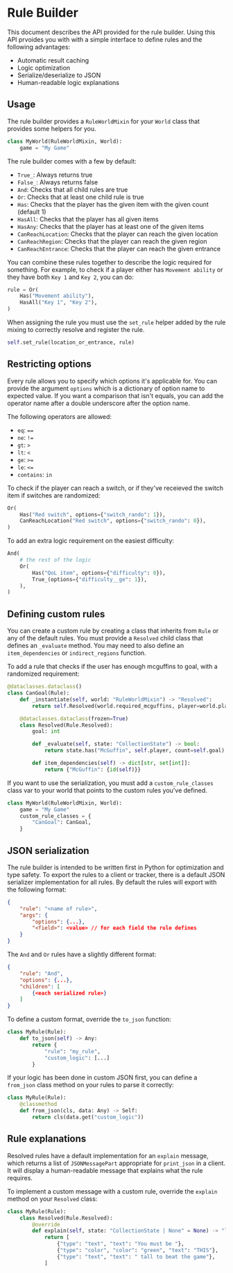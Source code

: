 # Rule Builder

This document describes the API provided for the rule builder. Using this API prvoides you with with a simple interface to define rules and the following advantages:

- Automatic result caching
- Logic optimization
- Serialize/deserialize to JSON
- Human-readable logic explanations

## Usage

The rule builder provides a `RuleWorldMixin` for your `World` class that provides some helpers for you.

```python
class MyWorld(RuleWorldMixin, World):
    game = "My Game"
```

The rule builder comes with a few by default:

- `True_`: Always returns true
- `False_`: Always returns false
- `And`: Checks that all child rules are true
- `Or`: Checks that at least one child rule is true
- `Has`: Checks that the player has the given item with the given count (default 1)
- `HasAll`: Checks that the player has all given items
- `HasAny`: Checks that the player has at least one of the given items
- `CanReachLocation`: Checks that the player can reach the given location
- `CanReachRegion`: Checks that the player can reach the given region
- `CanReachEntrance`: Checks that the player can reach the given entrance

You can combine these rules together to describe the logic required for something. For example, to check if a player either has `Movement ability` or they have both `Key 1` and `Key 2`, you can do:

```python
rule = Or(
    Has("Movement ability"),
    HasAll("Key 1", "Key 2"),
)
```

When assigning the rule you must use the `set_rule` helper added by the rule mixing to correctly resolve and register the rule.

```python
self.set_rule(location_or_entrance, rule)
```

## Restricting options

Every rule allows you to specify which options it's applicable for. You can provide the argument `options` which is a dictionary of option name to expected value. If you want a comparison that isn't equals, you can add the operator name after a double underscore after the option name.

The following operators are allowed:

- `eq`: `==`
- `ne`: `!=`
- `gt`: `>`
- `lt`: `<`
- `ge`: `>=`
- `le`: `<=`
- `contains`: `in`

To check if the player can reach a switch, or if they've receieved the switch item if switches are randomized:

```python
Or(
    Has("Red switch", options={"switch_rando": 1}),
    CanReachLocation("Red switch", options={"switch_rando": 0}),
)
```

To add an extra logic requirement on the easiest difficulty:

```python
And(
    # the rest of the logic
    Or(
        Has("QoL item", options={"difficulty": 0}),
        True_(options={"difficulty__ge": 1}),
    ),
)
```

## Defining custom rules

You can create a custom rule by creating a class that inherits from `Rule` or any of the default rules. You must provide a `Resolved` child class that defines an `_evaluate` method. You may need to also define an `item_dependencies` or `indirect_regions` function.

To add a rule that checks if the user has enough mcguffins to goal, with a randomized requirement:

```python
@dataclasses.dataclass()
class CanGoal(Rule):
    def _instantiate(self, world: "RuleWorldMixin") -> "Resolved":
        return self.Resolved(world.required_mcguffins, player=world.player)

    @dataclasses.dataclass(frozen=True)
    class Resolved(Rule.Resolved):
        goal: int

        def _evaluate(self, state: "CollectionState") -> bool:
            return state.has("McGuffin", self.player, count=self.goal)

        def item_dependencies(self) -> dict[str, set[int]]:
            return {"McGuffin": {id(self)}}
```

If you want to use the serialization, you must add a `custom_rule_classes` class var to your world that points to the custom rules you've defined.

```python
class MyWorld(RuleWorldMixin, World):
    game = "My Game"
    custom_rule_classes = {
        "CanGoal": CanGoal,
    }
```

## JSON serialization

The rule builder is intended to be written first in Python for optimization and type safety. To export the rules to a client or tracker, there is a default JSON serializer implementation for all rules. By default the rules will export with the following format:

```json
{
    "rule": "<name of rule>",
    "args": {
        "options": {...},
        "<field>": <value> // for each field the rule defines
    }
}
```

The `And` and `Or` rules have a slightly different format:

```json
{
    "rule": "And",
    "options": {...},
    "children": [
        {<each serialized rule>}
    ]
}
```

To define a custom format, override the `to_json` function:

```python
class MyRule(Rule):
    def to_json(self) -> Any:
        return {
            "rule": "my_rule",
            "custom_logic": [...]
        }
```

If your logic has been done in custom JSON first, you can define a `from_json` class method on your rules to parse it correctly:

```python
class MyRule(Rule):
    @classmethod
    def from_json(cls, data: Any) -> Self:
        return cls(data.get("custom_logic"))
```

## Rule explanations

Resolved rules have a default implementation for an `explain` message, which returns a list of `JSONMessagePart` appropriate for `print_json` in a client. It will display a human-readable message that explains what the rule requires.

To implement a custom message with a custom rule, override the `explain` method on your `Resolved` class:

```python
class MyRule(Rule):
    class Resolved(Rule.Resolved):
        @override
        def explain(self, state: "CollectionState | None" = None) -> "list[JSONMessagePart]":
            return [
                {"type": "text", "text": "You must be "},
                {"type": "color", "color": "green", "text": "THIS"},
                {"type": "text", "text": " tall to beat the game"},
            ]
```
